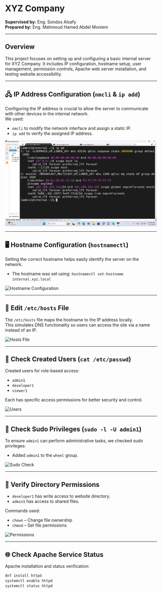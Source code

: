 # XYZ Company 

**Supervised by:** Eng. Sondos Alsafy  
**Prepared by:** Eng. Mahmoud Hamed Abdel Moniem

---

## Overview

This project focuses on setting up and configuring a basic internal server for XYZ Company. It includes IP configuration, hostname setup, user management, permission controls, Apache web server installation, and testing website accessibility.

---

## 🖧 IP Address Configuration (`nmcli` & `ip add`)

Configuring the IP address is crucial to allow the server to communicate with other devices in the internal network.  
We used:

- `nmcli` to modify the network interface and assign a static IP.  
- `ip add` to verify the assigned IP address.

![IP Configuration](images/1.png)

---

## 🖥️ Hostname Configuration (`hostnamectl`)

Setting the correct hostname helps easily identify the server on the network.

- The hostname was set using: `hostnamectl set-hostname internal.xyz.local`

![Hostname Configuration](images/hostname.png)

---

## 📄 Edit `/etc/hosts` File

The `/etc/hosts` file maps the hostname to the IP address locally.  
This simulates DNS functionality so users can access the site via a name instead of an IP.

![Hosts File](images/hosts-file.png)

---

## 👥 Check Created Users (`cat /etc/passwd`)

Created users for role-based access:

- `admin1`
- `developer1`
- `viewer1`

Each has specific access permissions for better security and control.

![Users](images/users.png)

---

## 🔐 Check Sudo Privileges (`sudo -l -U admin1`)

To ensure `admin1` can perform administrative tasks, we checked sudo privileges:

- Added `admin1` to the `wheel` group.

![Sudo Check](images/sudo.png)

---

## 📁 Verify Directory Permissions

- `developer1` has write access to website directory.
- `admin1` has access to shared files.
  
Commands used:

- `chown` – Change file ownership  
- `chmod` – Set file permissions

![Permissions](images/permissions.png)

---

## 🌐 Check Apache Service Status

Apache installation and status verification:

```bash
dnf install httpd
systemctl enable httpd
systemctl status httpd
